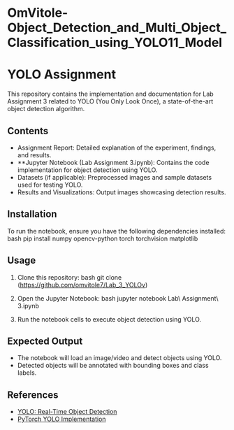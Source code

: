 # OmVitole-Object_Detection_and_Multi_Object_Classification_using_YOLO11_Model

# YOLO Assignment

This repository contains the implementation and documentation for Lab Assignment 3 related to YOLO (You Only Look Once), a state-of-the-art object detection algorithm.

## Contents
- Assignment Report: Detailed explanation of the experiment, findings, and results.
- **Jupyter Notebook (Lab Assignment 3.ipynb): Contains the code implementation for object detection using YOLO.
- Datasets (if applicable): Preprocessed images and sample datasets used for testing YOLO.
- Results and Visualizations: Output images showcasing detection results.

## Installation
To run the notebook, ensure you have the following dependencies installed:
bash
pip install numpy opencv-python torch torchvision matplotlib


## Usage
1. Clone this repository:
   bash
   git clone (https://github.com/omvitole7/Lab_3_YOLOv)
   
2. Open the Jupyter Notebook:
   bash
   jupyter notebook Lab\ Assignment\ 3.ipynb
   
3. Run the notebook cells to execute object detection using YOLO.

## Expected Output
- The notebook will load an image/video and detect objects using YOLO.
- Detected objects will be annotated with bounding boxes and class labels.

## References
- [YOLO: Real-Time Object Detection](https://pjreddie.com/darknet/yolo/)
- [PyTorch YOLO Implementation](https://github.com/ultralytics/yolov5)
